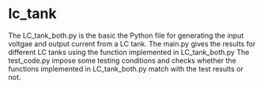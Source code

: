 # lc_tank


The LC_tank_both.py is the basic the Python file for generating the input voltgae and output current from a LC tank.
The main.py gives the results for different LC tanks using the function implemented in LC_tank_both.py
The test_code.py impose some testing conditions and checks whether the functions implemented in LC_tank_both.py match with the test results or not.
